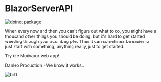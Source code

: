 # BlazorServerAPI
[![dotnet package](https://github.com/Daniel-Olofsson/BlazorServerAPI/actions/workflows/main.yml/badge.svg)](https://github.com/Daniel-Olofsson/BlazorServerAPI/actions/workflows/main.yml)

When every now and then you can't figure out what to do, you might have a thousand other things you should be doing, but it's hard to get started weeding through your scumbag pile. Then it can sometimes be easier to just start with something, anything really, just to get started.

Try the Motivator web app!

Danleo Production - We know it works..

![bild](https://user-images.githubusercontent.com/112083031/216764083-5b5200a9-b054-4378-a94b-9f8b720eea32.png)
